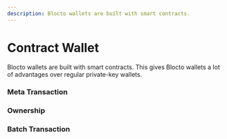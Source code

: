 ```yaml
---
description: Blocto wallets are built with smart contracts.
---
```


# Contract Wallet

Blocto wallets are built with smart contracts. This gives Blocto wallets a lot of advantages over regular private-key wallets.

### Meta Transaction

### Ownership

### Batch Transaction

